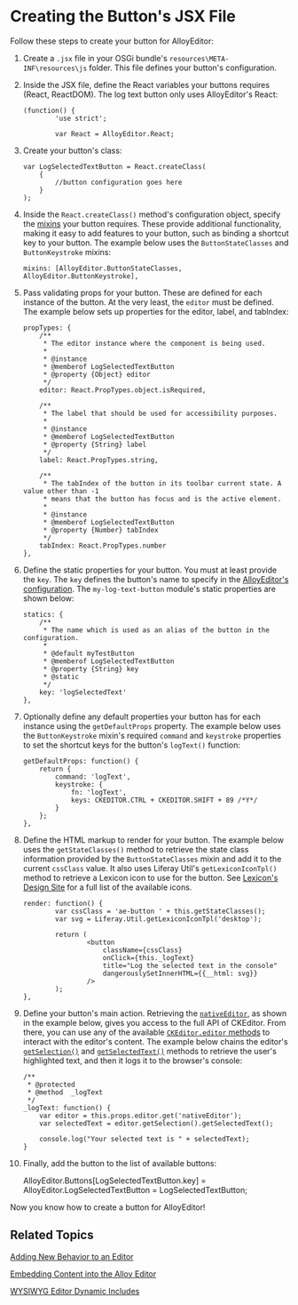 # Creating the Button's JSX File

Follow these steps to create your button for AlloyEditor:

1.  Create a `.jsx` file in your OSGi bundle's `resources\META-INF\resources\js`
    folder. This file defines your button's configuration.

2.  Inside the JSX file, define the React variables your buttons requires
    (React, ReactDOM). The log text button only uses AlloyEditor's React:

        (function() {
                'use strict';

                var React = AlloyEditor.React;

3.  Create your button's class:

        var LogSelectedTextButton = React.createClass(
            {
                //button configuration goes here
            }
        );

4.  Inside the `React.createClass()` method's configuration object, specify the
    [mixins](/develop/reference/-/knowledge_base/7-1/alloyeditor-button-reference-guide#mixins)
    your button requires. These provide additional functionality, making it easy
    to add features to your button, such as binding a shortcut key to your
    button. The example below uses the `ButtonStateClasses` and
    `ButtonKeystroke` mixins:

        mixins: [AlloyEditor.ButtonStateClasses, AlloyEditor.ButtonKeystroke],

5.  Pass validating props for your button. These are defined for each instance
    of the button. At the very least, the `editor` must be defined. The example
    below sets up properties for the editor, label, and tabIndex:

        propTypes: {
            /**
             * The editor instance where the component is being used.
             *
             * @instance
             * @memberof LogSelectedTextButton
             * @property {Object} editor
             */
            editor: React.PropTypes.object.isRequired,

            /**
             * The label that should be used for accessibility purposes.
             *
             * @instance
             * @memberof LogSelectedTextButton
             * @property {String} label
             */
            label: React.PropTypes.string,

            /**
             * The tabIndex of the button in its toolbar current state. A value other than -1
             * means that the button has focus and is the active element.
             *
             * @instance
             * @memberof LogSelectedTextButton
             * @property {Number} tabIndex
             */
            tabIndex: React.PropTypes.number
        },

6.  Define the static properties for your button. You must at least provide the
    `key`. The `key` defines the button's name to specify in the
    [AlloyEditor's configuration](/develop/tutorials/-/knowledge_base/7-1/adding-buttons-to-alloyeditor-toolbars).
    The `my-log-text-button` module's static properties are shown below:

        statics: {
            /**
             * The name which is used as an alias of the button in the configuration.
             *
             * @default myTestButton
             * @memberof LogSelectedTextButton
             * @property {String} key
             * @static
             */
            key: 'logSelectedText'
        },

7.  Optionally define any default properties your button has for each instance
    using the `getDefaultProps` property. The example below uses the
    `ButtonKeystroke` mixin's required `command` and `keystroke` properties to
    set the shortcut keys for the button's `logText()` function:

        getDefaultProps: function() {
            return {
                command: 'logText',
                keystroke: {
                    fn: 'logText',
                    keys: CKEDITOR.CTRL + CKEDITOR.SHIFT + 89 /*Y*/
                }
            };
        },

8.  Define the HTML markup to render for your button. The example below uses the
    `getStateClasses()` method to retrieve the state class information provided
    by the `ButtonStateClasses` mixin and add it to the current `cssClass`
    value. It also uses Liferay Util's `getLexiconIconTpl()` method to retrieve
    a Lexicon icon to use for the button. See
    [Lexicon's Design Site](https://lexicondesign.io/docs/patterns/icons.html#liferay-icon-library)
    for a full list of the available icons.

        render: function() {
                var cssClass = 'ae-button ' + this.getStateClasses();
                var svg = Liferay.Util.getLexiconIconTpl('desktop');

                return (
                        <button
                            className={cssClass}
                            onClick={this._logText}
                            title="Log the selected text in the console"
                            dangerouslySetInnerHTML={{__html: svg}}
                        />
                );
        },

9.  Define your button's main action. Retrieving the
    [`nativeEditor`](https://alloyeditor.com/api/1.5.0/Core.html#nativeEditor),
    as shown in the example below, gives you access to the full API of
    CKEditor. From there, you can use any of the available
    [`CKEditor.editor` methods](https://ckeditor.com/docs/ckeditor4/latest/api/CKEDITOR_editor.html#methods)
    to interact with the editor's content. The example below chains the editor's
    [`getSelection()`](https://ckeditor.com/docs/ckeditor4/latest/api/CKEDITOR_editor.html#method-getSelection)
    and
    [`getSelectedText()`](https://ckeditor.com/docs/ckeditor4/latest/api/CKEDITOR_dom_selection.html#method-getSelectedText)
    methods to retrieve the user's highlighted text, and then it logs it to the
    browser's console:

        /**
         * @protected
         * @method  _logText
         */
        _logText: function() {
            var editor = this.props.editor.get('nativeEditor');
            var selectedText = editor.getSelection().getSelectedText();

            console.log("Your selected text is " + selectedText);
        }

10.  Finally, add the button to the list of available buttons:

        AlloyEditor.Buttons[LogSelectedTextButton.key] = AlloyEditor.LogSelectedTextButton = LogSelectedTextButton;

Now you know how to create a button for AlloyEditor!

## Related Topics [](id=related-topics)

[Adding New Behavior to an Editor](/develop/tutorials/-/knowledge_base/7-1/adding-new-behavior-to-an-editor)

[Embedding Content into the Alloy Editor](/develop/tutorials/-/knowledge_base/7-1/embedding-content-in-the-alloy-editor)

[WYSIWYG Editor Dynamic Includes](/develop/tutorials/-/knowledge_base/7-1/wysiwyg-editor-dynamic-includes)
